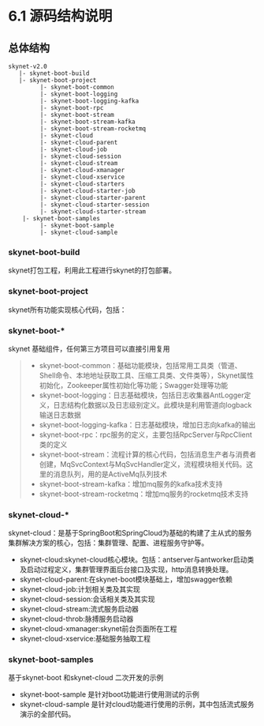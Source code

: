 # 6.1 源码结构说明

## 总体结构

```text
skynet-v2.0
   |- skynet-boot-build
   |- skynet-boot-project
         |- skynet-boot-common 
         |- skynet-boot-logging
         |- skynet-boot-logging-kafka
         |- skynet-boot-rpc
         |- skynet-boot-stream
         |- skynet-boot-stream-kafka
         |- skynet-boot-stream-rocketmq
         |- skynet-cloud
         |- skynet-cloud-parent
         |- skynet-cloud-job
         |- skynet-cloud-session
         |- skynet-cloud-stream
         |- skynet-cloud-xmanager
         |- skynet-cloud-xservice
         |- skynet-cloud-starters
         |- skynet-cloud-starter-job
         |- skynet-cloud-starter-parent
         |- skynet-cloud-starter-session
         |- skynet-cloud-starter-stream
    |- skynet-boot-samples
         |- skynet-boot-sample
         |- skynet-cloud-sample
```

### skynet-boot-build

skynet打包工程，利用此工程进行skynet的打包部署。

### skynet-boot-project

skynet所有功能实现核心代码，包括：

### **skynet-boot-\***

skynet 基础组件，任何第三方项目可以直接引用复用

> * skynet-boot-common：基础功能模块，包括常用工具类（管道、Shell命令、本地地址获取工具、压缩工具类、文件类等），Skynet属性初始化，Zookeeper属性初始化等功能；Swagger处理等功能
> * skynet-boot-logging：日志基础模块，包括日志收集器AntLogger定义，日志结构化数据以及日志级别定义。此模块是利用管道向logback输送日志数据
> * skynet-boot-logging-kafka：日志基础模块，增加日志向kafka的输出
> * skynet-boot-rpc：rpc服务的定义，主要包括RpcServer与RpcClient类的定义
> * skynet-boot-stream：流程计算的核心代码，包括消息生产者与消费者创建，MqSvcContext与MqSvcHandler定义，流程模块相关代码。这里的消息队列，用的是ActiveMq队列技术
> * skynet-boot-stream-kafka：增加mq服务的kafka技术支持
> * skynet-boot-stream-rocketmq：增加mq服务的rocketmq技术支持

### **skynet-cloud-\***

skynet-cloud：是基于SpringBoot和SpringCloud为基础的构建了主从式的服务集群解决方案的核心，包括：集群管理、配置、进程服务守护等。

* skynet-cloud:skynet-cloud核心模块。包括：antserver与antworker启动类及启动过程定义，集群管理界面后台接口及实现，http消息转换处理。
* skynet-cloud-parent:在skynet-boot模块基础上，增加swagger依赖
* skynet-cloud-job:计划相关类及其实现
* skynet-cloud-session:会话相关类及其实现
* skynet-cloud-stream:流式服务启动器
* skynet-cloud-throb:脉搏服务启动器
* skynet-cloud-xmanager:skynet前台页面所在工程
* skynet-cloud-xservice:基础服务抽取工程

### **skynet-boot-samples**

基于skynet-boot 和skynet-cloud 二次开发的示例

* skynet-boot-sample 是针对boot功能进行使用测试的示例
* skynet-cloud-sample 是针对cloud功能进行使用的示例，其中包括流式服务演示的全部代码。


